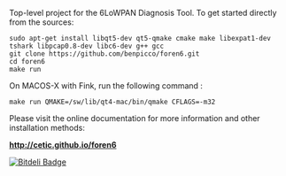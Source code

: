 Top-level project for the 6LoWPAN Diagnosis Tool.
To get started directly from the sources:

    sudo apt-get install libqt5-dev qt5-qmake cmake make libexpat1-dev tshark libpcap0.8-dev libc6-dev g++ gcc
    git clone https://github.com/benpicco/foren6.git
    cd foren6
    make run

On MACOS-X with Fink, run the following command :

    make run QMAKE=/sw/lib/qt4-mac/bin/qmake CFLAGS=-m32

Please visit the online documentation for more information
and other installation methods:

**http://cetic.github.io/foren6**

[![Bitdeli Badge](https://d2weczhvl823v0.cloudfront.net/cetic/foren6/trend.png)](https://bitdeli.com/free "Bitdeli Badge")
